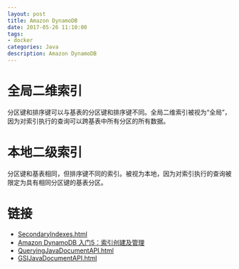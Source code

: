 ```yaml
---
layout: post
title: Amazon DynamoDB
date: 2017-05-26 11:10:00
tags:
- docker
categories: Java
description: Amazon DynamoDB
---
```


# 全局二维索引
分区键和排序键可以与基表的分区键和排序键不同。全局二维索引被视为“全局”，因为对索引执行的查询可以跨基表中所有分区的所有数据。

# 本地二级索引
分区键和基表相同，但排序键不同的索引。被视为本地，因为对索引执行的查询被限定为具有相同分区键的基表分区。



# 链接
* [SecondaryIndexes.html](http://docs.aws.amazon.com/zh_cn/amazondynamodb/latest/developerguide/SecondaryIndexes.html)
* [Amazon DynamoDB 入门5：索引创建及管理](https://segmentfault.com/a/1190000008232397)
* [QueryingJavaDocumentAPI.html](http://docs.aws.amazon.com/zh_cn/amazondynamodb/latest/developerguide/QueryingJavaDocumentAPI.html)
* [GSIJavaDocumentAPI.html](http://docs.aws.amazon.com/zh_cn/amazondynamodb/latest/developerguide/GSIJavaDocumentAPI.html)
